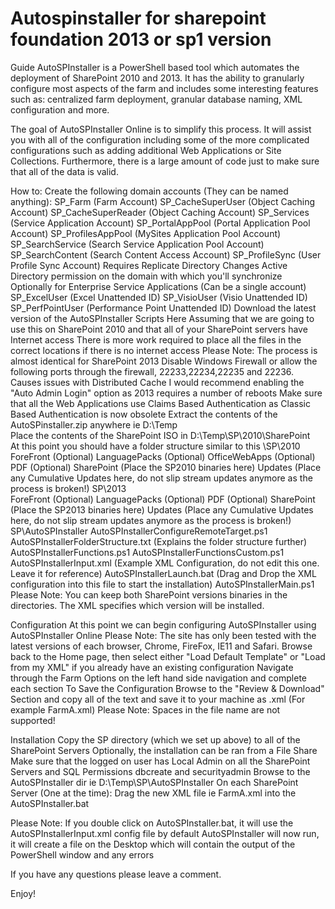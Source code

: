 # Autospinstaller for sharepoint foundation 2013 or sp1 version

Guide
AutoSPInstaller is a PowerShell based tool which automates the deployment of SharePoint 2010 and 2013. It has the ability to granularly configure most aspects of the farm and includes some interesting features such as: centralized farm deployment, granular database naming, XML configuration and more. 

The goal of AutoSPInstaller Online is to simplify this process. It will assist you with all of the configuration including some of the more complicated configurations such as adding additional Web Applications or Site Collections. Furthermore, there is a large amount of code just to make sure that all of the data is valid. 

How to:
Create the following domain accounts (They can be named anything):
SP_Farm (Farm Account)
SP_CacheSuperUser (Object Caching Account)
SP_CacheSuperReader (Object Caching Account)
SP_Services (Service Application Account)
SP_PortalAppPool (Portal Application Pool Account)
SP_ProfilesAppPool (MySites Application Pool Account)
SP_SearchService (Search Service Application Pool Account)
SP_SearchContent (Search Content Access Account)
SP_ProfileSync (User Profile Sync Account)
Requires Replicate Directory Changes Active Directory permission on the domain with which you'll synchronize
Optionally for Enterprise Service Applications (Can be a single account)
SP_ExcelUser (Excel Unattended ID)
SP_VisioUser (Visio Unattended ID)
SP_PerfPointUser (Performance Point Unattended ID)
Download the latest version of the AutoSPInstaller Scripts Here
Assuming that we are going to use this on SharePoint 2010 and that all of your SharePoint servers have Internet access
There is more work required to place all the files in the correct locations if there is no internet access
Please Note: The process is almost identical for SharePoint 2013
Disable Windows Firewall or allow the following ports through the firewall, 22233,22234,22235 and 22236.
Causes issues with Distributed Cache
I would recommend enabling the "Auto Admin Login" option as 2013 requires a number of reboots
Make sure that all the Web Applications use Claims Based Authentication as Classic Based Authentication is now obsolete
Extract the contents of the AutoSPinstaller.zip anywhere ie D:\Temp\
Place the contents of the SharePoint ISO in D:\Temp\SP\2010\SharePoint\
At this point you should have a folder structure similar to this
\SP\2010\
ForeFront (Optional)
LanguagePacks (Optional)
OfficeWebApps (Optional)
PDF (Optional)
SharePoint (Place the SP2010 binaries here)
Updates (Place any Cumulative Updates here, do not slip stream updates anymore as the process is broken!)
SP\2013\
ForeFront (Optional)
LanguagePacks (Optional)
PDF (Optional)
SharePoint (Place the SP2013 binaries here)
Updates (Place any Cumulative Updates here, do not slip stream updates anymore as the process is broken!)
SP\AutoSPInstaller
AutoSPInstallerConfigureRemoteTarget.ps1
AutoSPInstallerFolderStructure.txt (Explains the folder structure further)
AutoSPInstallerFunctions.ps1
AutoSPInstallerFunctionsCustom.ps1
AutoSPInstallerInput.xml (Example XML Configuration, do not edit this one. Leave it for reference)
AutoSPInstallerLaunch.bat (Drag and Drop the XML configuration into this file to start the installation)
AutoSPInstallerMain.ps1
Please Note: You can keep both SharePoint versions binaries in the directories. The XML specifies which version will be installed.

Configuration
At this point we can begin configuring AutoSPInstaller using AutoSPInstaller Online
Please Note: The site has only been tested with the latest versions of each browser, Chrome, FireFox, IE11 and Safari.
Browse back to the Home page, then select either "Load Default Template" or "Load from my XML" if you already have an existing configuration
Navigate through the Farm Options on the left hand side navigation and complete each section
To Save the Configuration
Browse to the "Review & Download" Section and copy all of the text and save it to your machine as .xml (For example FarmA.xml)
Please Note: Spaces in the file name are not supported!

Installation
Copy the SP directory (which we set up above) to all of the SharePoint Servers
Optionally, the installation can be ran from a File Share
Make sure that the logged on user has Local Admin on all the SharePoint Servers and SQL Permissions dbcreate and securityadmin
Browse to the AutoSPInstaller dir ie D:\Temp\SP\AutoSPInstaller
On each SharePoint Server (One at the time):
Drag the new XML file ie FarmA.xml into the AutoSPInstaller.bat

Please Note: If you double click on AutoSPInstaller.bat, it will use the AutoSPInstallerInput.xml config file by default
AutoSPInstaller will now run, it will create a file on the Desktop which will contain the output of the PowerShell window and any errors

If you have any questions please leave a comment.

Enjoy!
